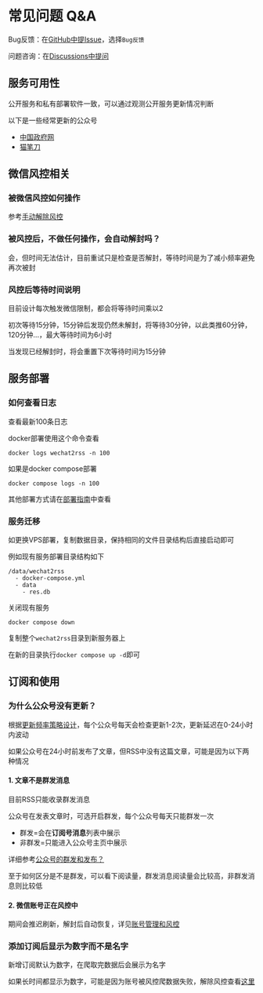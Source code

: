 # 常见问题 Q&A

Bug反馈：在[GitHub中提Issue](https://github.com/ttttmr/Wechat2RSS/issues)，选择`Bug反馈`

问题咨询：在[Discussions中提问](https://github.com/ttttmr/Wechat2RSS/discussions/categories/q-a)

## 服务可用性

公开服务和私有部署软件一致，可以通过观测公开服务更新情况判断

以下是一些经常更新的公众号

- [中国政府网](https://wechat2rss.xlab.app/feed/dbd2adffac6759c353702555dea8716dff75c4be.xml)
- [猫笔刀](https://wechat2rss.xlab.app/feed/33d986064f59be5263de2ca822fb3e0bdd59eb81.xml)

## 微信风控相关

### 被微信风控如何操作

参考[手动解除风控](./guide#手动解除风控)

### 被风控后，不做任何操作，会自动解封吗？

会，但时间无法估计，目前重试只是检查是否解封，等待时间是为了减小频率避免再次被封

### 风控后等待时间说明

目前设计每次触发微信限制，都会将等待时间乘以2

初次等待15分钟，15分钟后发现仍然未解封，将等待30分钟，以此类推60分钟，120分钟...，最大等待时间为6小时

当发现已经解封时，将会重置下次等待时间为15分钟

## 服务部署

### 如何查看日志

查看最新100条日志

docker部署使用这个命令查看

```shell
docker logs wechat2rss -n 100
```

如果是docker compose部署

```shell
docker compose logs -n 100
```

其他部署方式请在[部署指南](./deploy)中查看

### 服务迁移

如更换VPS部署，复制数据目录，保持相同的文件目录结构后直接启动即可

例如现有服务部署目录结构如下

```
/data/wechat2rss
  - docker-compose.yml
  - data
    - res.db
```

关闭现有服务

```
docker compose down
```

复制整个`wechat2rss`目录到新服务器上

在新的目录执行`docker compose up -d`即可

## 订阅和使用

### 为什么公众号没有更新？

根据[更新频率策略设计](https://blog.xlab.app/p/d73537b/)，每个公众号每天会检查更新1-2次，更新延迟在0-24小时内波动

如果公众号在24小时前发布了文章，但RSS中没有这篇文章，可能是因为以下两种情况

#### 1. 文章不是群发消息

目前RSS只能收录群发消息

公众号在发表文章时，可选开启群发，每个公众号每天只能群发一次

- 群发=会在**订阅号消息**列表中展示
- 非群发=只能进入公众号主页中展示

详细参考[公众号的群发和发布？](https://developers.weixin.qq.com/community/develop/article/doc/00000a2fb906c0b93150ee62366013)

至于如何区分是不是群发，可以看下阅读量，群发消息阅读量会比较高，非群发消息则比较低

#### 2. 微信账号正在风控中

期间会推迟刷新，解封后自动恢复，详见[账号管理和风控](./guide#账号管理)

### 添加订阅后显示为数字而不是名字

新增订阅默认为数字，在爬取完数据后会展示为名字

如果长时间都显示为数字，可能是因为账号被风控爬数据失败，解除风控查看[这里](./guide#手动解除风控)